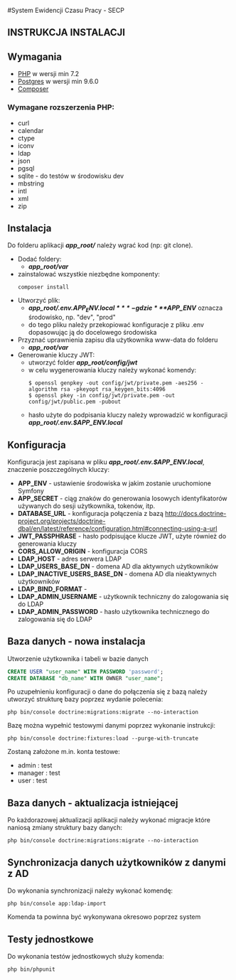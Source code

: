 #System Ewidencji Czasu Pracy - SECP

## **INSTRUKCJA INSTALACJI**

## Wymagania
- [PHP](http://php.net/releases/7_2_0.php) w wersji min 7.2
- [Postgres](https://www.postgresql.org/) w wersji min 9.6.0
- [Composer](https://getcomposer.org/)

### Wymagane rozszerzenia PHP:
- curl
- calendar
- ctype
- iconv
- ldap
- json
- pgsql
- sqlite - do testów w środowisku dev
- mbstring
- intl
- xml
- zip

## Instalacja

Do folderu aplikacji ***app_root/*** należy wgrać kod (np: git clone).
 
- Dodać foldery:
    - ***app_root/var***
- zainstalować wszystkie niezbędne komponenty:
    ```shell script
    composer install
    ```
- Utworzyć plik:
    - ***app_root/.env.$APP_ENV.local*** - gdzie ***$APP_ENV*** oznacza środowisko, np. "dev", "prod" 
    - do tego pliku należy przekopiować konfiguracje z pliku .env
     dopasowując ją do docelowego środowiska
- Przyznać uprawnienia zapisu dla użytkownika www-data do folderu
    - ***app_root/var***
- Generowanie kluczy JWT:
    - utworzyć folder ***app_root/config/jwt***
    - w celu wygenerowania kluczy należy wykonać komendy:
        ```shell script
        $ openssl genpkey -out config/jwt/private.pem -aes256 -algorithm rsa -pkeyopt rsa_keygen_bits:4096
        $ openssl pkey -in config/jwt/private.pem -out config/jwt/public.pem -pubout
        ``` 
    - hasło użyte do podpisania kluczy należy wprowadzić w konfiguracji ***app_root/.env.$APP_ENV.local***

## Konfiguracja

Konfiguracja jest zapisana w pliku ***app_root/.env.$APP_ENV.local***, znaczenie poszczególnych kluczy:
- **APP_ENV** - ustawienie środowiska w jakim zostanie uruchomione Symfony
- **APP_SECRET** - ciąg znaków do generowania losowych identyfikatorów używanych do sesji użytkownika, tokenów, itp.
- **DATABASE_URL** - konfiguracja połączenia z bazą 
http://docs.doctrine-project.org/projects/doctrine-dbal/en/latest/reference/configuration.html#connecting-using-a-url
- **JWT_PASSPHRASE** - hasło podpisujące klucze JWT, użyte również do generowania kluczy
- **CORS_ALLOW_ORIGIN** - konfiguracja CORS
- **LDAP_HOST** - adres serwera LDAP
- **LDAP_USERS_BASE_DN** - domena AD dla aktywnych użytkowników
- **LDAP_INACTIVE_USERS_BASE_DN** - domena AD dla nieaktywnych użytkowników
- **LDAP_BIND_FORMAT** - 
- **LDAP_ADMIN_USERNAME** - użytkownik techniczny do zalogowania się do LDAP
- **LDAP_ADMIN_PASSWORD** - hasło użytkownika technicznego do zalogowania się do LDAP

## Baza danych - nowa instalacja
Utworzenie użytkownika i tabeli w bazie danych
```sql
CREATE USER "user_name" WITH PASSWORD 'password';
CREATE DATABASE "db_name" WITH OWNER "user_name";
```
Po uzupełnieniu konfiguracji o dane do połączenia się z bazą należy utworzyć strukturę bazy poprzez wydanie polecenia:
```shell script
php bin/console doctrine:migrations:migrate --no-interaction
```
Bazę można wypełnić testowymi danymi poprzez wykonanie instrukcji:
```shell script
php bin/console doctrine:fixtures:load --purge-with-truncate 
```
Zostaną założone m.in. konta testowe:
- admin : test
- manager : test
- user : test
 
## Baza danych - aktualizacja istniejącej
Po każdorazowej aktualizacji aplikacji należy wykonać migracje które naniosą zmiany struktury bazy danych:
```shell script
php bin/console doctrine:migrations:migrate --no-interaction
```

## Synchronizacja danych użytkowników z danymi z AD
Do wykonania synchronizacji należy wykonać komendę:
```shell script
php bin/console app:ldap-import
```
Komenda ta powinna być wykonywana okresowo poprzez system

## Testy jednostkowe
Do wykonania testów jednostkowych służy komenda:
```shell script
php bin/phpunit
```

